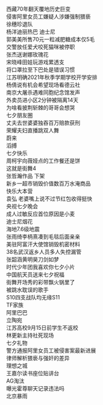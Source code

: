 西藏70年翻天覆地历史巨变  
侵害阿里女员工嫌疑人涉嫌强制猥亵  
徐穗珍退队  
杨洋迪丽热巴 迪士尼  
郭美美所售70元一粒减肥糖成本仅5毛  
交警放任爱犬咬死猫咪被停职  
张杰送谢娜玫瑰花  
宋晓峰田娃玩游戏累透支  
将口罩拉至下巴处是错误习惯  
江苏明确2021年秋季学期学校开学安排  
杨倩说有机会希望现场看德云社  
南京大屠杀遇难同胞纪念馆发声  
外卖员进小区2分钟被隔离14天  
为啥看披荆斩棘的哥哥会想哭  
七夕朋友圈  
丈夫去世婆婆独吞百万赔款获刑  
荣耀夫妇直播跳双人舞  
蔚来  
滔搏  
七夕快乐  
周柯宇向薇娅点的工作餐还是饼  
这就是街舞4  
张哲瀚作品 下架  
新乡一超市销毁价值数百万水淹商品  
快乐大本营  
袁弘 老婆嘴上说不过节红包收得挺快  
央视七夕晚会  
成人过敏反应首位原因是小麦  
迪士尼烟花  
海地7.6级地震  
张雨绮李柄熹凑到毛毯后面亲亲  
美驻阿富汗大使馆销毁机密材料  
38名武汉返乡人员多人失控漏管  
张韶涵黄明昊刀剑如梦  
时代少年团我喜欢你七夕小片  
中国航天员送来七夕祝福  
街舞开场秀的彩带飘火锅里了  
被跳水耽误的歌手  
S10四支战队均无缘S11  
TF家族  
阿里巴巴  
立陶宛  
江苏高校9月15日前学生不返校  
林更新主持社死现场  
七夕礼物  
警方通报阿里女员工被侵害案最新进展  
律师解析猥亵与强奸的差异  
理想之城  
王嘉尔读书座位贴讲台  
AG淘汰  
曝光霍尊聊天记录违法吗  
北京暴雨  
